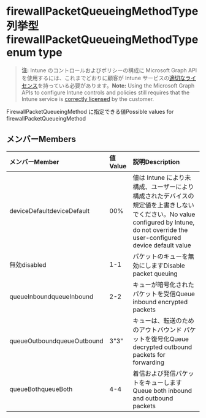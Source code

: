 # <a name="firewallpacketqueueingmethodtype-enum-type"></a><span data-ttu-id="12ee9-101">firewallPacketQueueingMethodType 列挙型</span><span class="sxs-lookup"><span data-stu-id="12ee9-101">firewallPacketQueueingMethodType enum type</span></span>

> <span data-ttu-id="12ee9-102">**注:** Intune のコントロールおよびポリシーの構成に Microsoft Graph API を使用するには、これまでどおりに顧客が Intune サービスの[適切なライセンス](https://go.microsoft.com/fwlink/?linkid=839381)を持っている必要があります。</span><span class="sxs-lookup"><span data-stu-id="12ee9-102">**Note:** Using the Microsoft Graph APIs to configure Intune controls and policies still requires that the Intune service is [correctly licensed](https://go.microsoft.com/fwlink/?linkid=839381) by the customer.</span></span>

<span data-ttu-id="12ee9-103">FirewallPacketQueueingMethod に指定できる値</span><span class="sxs-lookup"><span data-stu-id="12ee9-103">Possible values for firewallPacketQueueingMethod</span></span>
## <a name="members"></a><span data-ttu-id="12ee9-104">メンバー</span><span class="sxs-lookup"><span data-stu-id="12ee9-104">Members</span></span>
|<span data-ttu-id="12ee9-105">メンバー</span><span class="sxs-lookup"><span data-stu-id="12ee9-105">Member</span></span>|<span data-ttu-id="12ee9-106">値</span><span class="sxs-lookup"><span data-stu-id="12ee9-106">Value</span></span>|<span data-ttu-id="12ee9-107">説明</span><span class="sxs-lookup"><span data-stu-id="12ee9-107">Description</span></span>|
|:---|:---|:---|
|<span data-ttu-id="12ee9-108">deviceDefault</span><span class="sxs-lookup"><span data-stu-id="12ee9-108">deviceDefault</span></span>|<span data-ttu-id="12ee9-109">0</span><span class="sxs-lookup"><span data-stu-id="12ee9-109">0%</span></span>|<span data-ttu-id="12ee9-110">値は Intune により未構成、ユーザーにより構成されたデバイスの規定値を上書きしないでください。</span><span class="sxs-lookup"><span data-stu-id="12ee9-110">No value configured by Intune, do not override the user-configured device default value</span></span>|
|<span data-ttu-id="12ee9-111">無効</span><span class="sxs-lookup"><span data-stu-id="12ee9-111">disabled</span></span>|<span data-ttu-id="12ee9-112">1</span><span class="sxs-lookup"><span data-stu-id="12ee9-112">-1</span></span>|<span data-ttu-id="12ee9-113">パケットのキューを無効にします</span><span class="sxs-lookup"><span data-stu-id="12ee9-113">Disable packet queuing</span></span>|
|<span data-ttu-id="12ee9-114">queueInbound</span><span class="sxs-lookup"><span data-stu-id="12ee9-114">queueInbound</span></span>|<span data-ttu-id="12ee9-115">2</span><span class="sxs-lookup"><span data-stu-id="12ee9-115">-2</span></span>|<span data-ttu-id="12ee9-116">キューが暗号化されたパケットを受信</span><span class="sxs-lookup"><span data-stu-id="12ee9-116">Queue inbound encrypted packets</span></span>|
|<span data-ttu-id="12ee9-117">queueOutbound</span><span class="sxs-lookup"><span data-stu-id="12ee9-117">queueOutbound</span></span>|<span data-ttu-id="12ee9-118">3</span><span class="sxs-lookup"><span data-stu-id="12ee9-118">"3"</span></span>|<span data-ttu-id="12ee9-119">キューは、転送のためのアウトバウンド パケットを復号化</span><span class="sxs-lookup"><span data-stu-id="12ee9-119">Queue decrypted outbound packets for forwarding</span></span>|
|<span data-ttu-id="12ee9-120">queueBoth</span><span class="sxs-lookup"><span data-stu-id="12ee9-120">queueBoth</span></span>|<span data-ttu-id="12ee9-121">4</span><span class="sxs-lookup"><span data-stu-id="12ee9-121">-4</span></span>|<span data-ttu-id="12ee9-122">着信および発信パケットをキューします</span><span class="sxs-lookup"><span data-stu-id="12ee9-122">Queue both inbound and outbound packets</span></span>|



